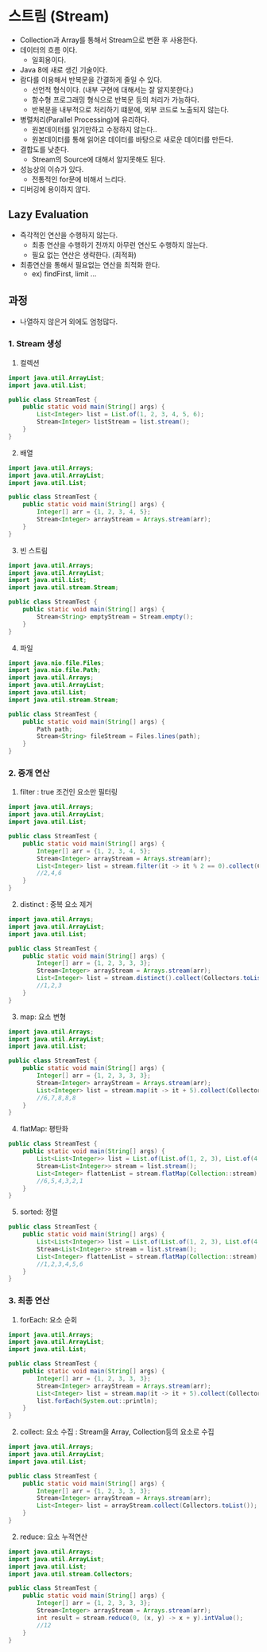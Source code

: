 # 스트림 (Stream)

- Collection과 Array를 통해서 Stream으로 변환 후 사용한다.
- 데이터의 흐름 이다.
    - 일회용이다.
- Java 8에 새로 생긴 기술이다.
- 람다를 이용해서 반복문을 간결하게 줄일 수 있다.
    - 선언적 형식이다. (내부 구현에 대해서는 잘 알지못한다.) 
    - 함수형 프로그래밍 형식으로 반복문 등의 처리가 가능하다.
    - 반복문을 내부적으로 처리하기 떄문에, 외부 코드로 노출되지 않는다.
- 병렬처리(Parallel Processing)에 유리하다.
    - 원본데이터를 읽기만하고 수정하지 않는다..
    - 원본데이터를 통해 읽어온 데이터를 바탕으로 새로운 데이터를 만든다.
- 결합도를 낮춘다.
  - Stream의 Source에 대해서 알지못해도 된다.
- 성능상의 이슈가 있다.
  - 전통적인 for문에 비해서 느리다.
- 디버깅에 용이하지 않다.

## Lazy Evaluation
- 즉각적인 연산을 수행하지 않는다.
  - 최종 연산을 수행하기 전까지 아무런 연산도 수행하지 않는다.
  - 필요 없는 연산은 생략한다. (최적화)
- 최종연산을 통해서 필요없는 연산을 최적화 한다.
  - ex) findFirst, limit ...

## 과정

- 나열하지 않은거 외에도 엄청많다.

### 1. Stream 생성

1. 컬렉션

```java
import java.util.ArrayList;
import java.util.List;

public class StreamTest {
    public static void main(String[] args) {
        List<Integer> list = List.of(1, 2, 3, 4, 5, 6);
        Stream<Integer> listStream = list.stream();
    }
}
```

2. 배열

```java
import java.util.Arrays;
import java.util.ArrayList;
import java.util.List;

public class StreamTest {
    public static void main(String[] args) {
        Integer[] arr = {1, 2, 3, 4, 5};
        Stream<Integer> arrayStream = Arrays.stream(arr);
    }
}
```

3. 빈 스트림

```java
import java.util.Arrays;
import java.util.ArrayList;
import java.util.List;
import java.util.stream.Stream;

public class StreamTest {
    public static void main(String[] args) {
        Stream<String> emptyStream = Stream.empty();
    }
}
```

4. 파일

```java
import java.nio.file.Files;
import java.nio.file.Path;
import java.util.Arrays;
import java.util.ArrayList;
import java.util.List;
import java.util.stream.Stream;

public class StreamTest {
    public static void main(String[] args) {
        Path path;
        Stream<String> fileStream = Files.lines(path);
    }
}
```

### 2. 중개 연산

1. filter : true 조건인 요소만 필터링

```java
import java.util.Arrays;
import java.util.ArrayList;
import java.util.List;

public class StreamTest {
    public static void main(String[] args) {
        Integer[] arr = {1, 2, 3, 4, 5};
        Stream<Integer> arrayStream = Arrays.stream(arr);
        List<Integer> list = stream.filter(it -> it % 2 == 0).collect(Collectors.toList());
        //2,4,6
    }
}
```

2. distinct : 중복 요소 제거

```java
import java.util.Arrays;
import java.util.ArrayList;
import java.util.List;

public class StreamTest {
    public static void main(String[] args) {
        Integer[] arr = {1, 2, 3, 3, 3};
        Stream<Integer> arrayStream = Arrays.stream(arr);
        List<Integer> list = stream.distinct().collect(Collectors.toList());
        //1,2,3
    }
}
``` 

3. map: 요소 변형

```java
import java.util.Arrays;
import java.util.ArrayList;
import java.util.List;

public class StreamTest {
    public static void main(String[] args) {
        Integer[] arr = {1, 2, 3, 3, 3};
        Stream<Integer> arrayStream = Arrays.stream(arr);
        List<Integer> list = stream.map(it -> it + 5).collect(Collectors.toList());
        //6,7,8,8,8
    }
}
```

4. flatMap: 평탄화

```java
public class StreamTest {
    public static void main(String[] args) {
        List<List<Integer>> list = List.of(List.of(1, 2, 3), List.of(4, 5, 6));
        Stream<List<Integer>> stream = list.stream();
        List<Integer> flattenList = stream.flatMap(Collection::stream).sorted((o1, o2) -> o2 - o1).collect(Collectors.toList());
        //6,5,4,3,2,1
    }
}
```

5. sorted: 정렬

```java
public class StreamTest {
    public static void main(String[] args) {
        List<List<Integer>> list = List.of(List.of(1, 2, 3), List.of(4, 5, 6));
        Stream<List<Integer>> stream = list.stream();
        List<Integer> flattenList = stream.flatMap(Collection::stream).collect(Collectors.toList());
        //1,2,3,4,5,6
    }
}
```

### 3. 최종 연산

1. forEach: 요소 순회

```java
import java.util.Arrays;
import java.util.ArrayList;
import java.util.List;

public class StreamTest {
    public static void main(String[] args) {
        Integer[] arr = {1, 2, 3, 3, 3};
        Stream<Integer> arrayStream = Arrays.stream(arr);
        List<Integer> list = stream.map(it -> it + 5).collect(Collectors.toList());
        list.forEach(System.out::println);
    }
}
```

2. collect: 요소 수집 : Stream을 Array, Collection등의 요소로 수집

```java
import java.util.Arrays;
import java.util.ArrayList;
import java.util.List;

public class StreamTest {
    public static void main(String[] args) {
        Integer[] arr = {1, 2, 3, 3, 3};
        Stream<Integer> arrayStream = Arrays.stream(arr);
        List<Integer> list = arrayStream.collect(Collectors.toList());
    }
}
```

2. reduce: 요소 누적연산

```java
import java.util.Arrays;
import java.util.ArrayList;
import java.util.List;
import java.util.stream.Collectors;

public class StreamTest {
    public static void main(String[] args) {
        Integer[] arr = {1, 2, 3, 3, 3};
        Stream<Integer> arrayStream = Arrays.stream(arr);
        int result = stream.reduce(0, (x, y) -> x + y).intValue();
        //12
    }
}
```

